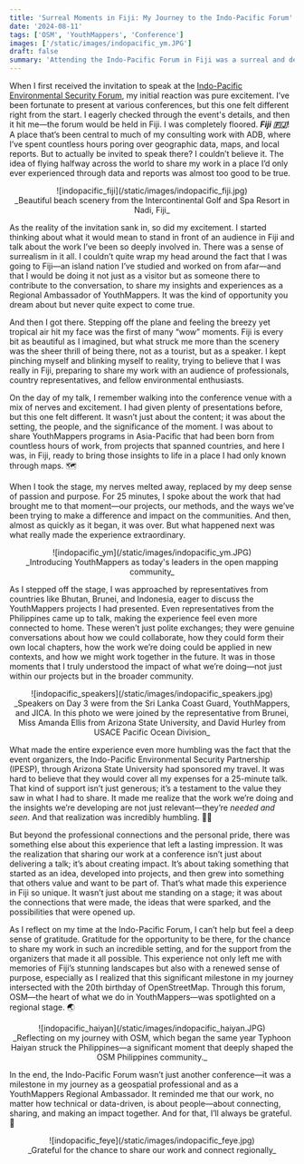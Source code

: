 ```yaml
---
title: 'Surreal Moments in Fiji: My Journey to the Indo-Pacific Forum'
date: '2024-08-11'
tags: ['OSM', 'YouthMappers', 'Conference']
images: ['/static/images/indopacific_ym.JPG']
draft: false
summary: 'Attending the Indo-Pacific Forum in Fiji was a surreal and deeply rewarding experience, where I shared my work with an international audience and connected with representatives from multiple countries. The support from the organizers, who sponsored my travel for a 25-minute talk, was humbling and underscored the value of our geospatial contributions. This experience reaffirmed the importance of our work and the power of sharing it on regional platforms.'
---
```


When I first received the invitation to speak at the [Indo-Pacific Environmental Security Forum](https://ipesp.org/event/indo-pacific-environmental-security-forum-2024/), my initial reaction was pure excitement. I’ve been fortunate to present at various conferences, but this one felt different right from the start. I eagerly checked through the event's details, and then it hit me—the forum would be held in Fiji. I was completely floored. **_Fiji 🇫🇯_**! A place that’s been central to much of my consulting work with ADB, where I’ve spent countless hours poring over geographic data, maps, and local reports. But to actually be invited to speak there? I couldn’t believe it. The idea of flying halfway across the world to share my work in a place I’d only ever experienced through data and reports was almost too good to be true.

<center>![indopacific_fiji](/static/images/indopacific_fiji.jpg)</center>
<center>_Beautiful beach scenery from the Intercontinental Golf and Spa Resort in Nadi, Fiji_</center>

As the reality of the invitation sank in, so did my excitement. I started thinking about what it would mean to stand in front of an audience in Fiji and talk about the work I’ve been so deeply involved in. There was a sense of surrealism in it all. I couldn’t quite wrap my head around the fact that I was going to Fiji—an island nation I’ve studied and worked on from afar—and that I would be doing it not just as a visitor but as someone there to contribute to the conversation, to share my insights and experiences as a Regional Ambassador of YouthMappers. It was the kind of opportunity you dream about but never quite expect to come true.

And then I got there. Stepping off the plane and feeling the breezy yet tropical air hit my face was the first of many “wow” moments. Fiji is every bit as beautiful as I imagined, but what struck me more than the scenery was the sheer thrill of being there, not as a tourist, but as a speaker. I kept pinching myself and blinking myself to reality, trying to believe that I was really in Fiji, preparing to share my work with an audience of professionals, country representatives, and fellow environmental enthusiasts.

On the day of my talk, I remember walking into the conference venue with a mix of nerves and excitement. I had given plenty of presentations before, but this one felt different. It wasn’t just about the content; it was about the setting, the people, and the significance of the moment. I was about to share YouthMappers programs in Asia-Pacific that had been born from countless hours of work, from projects that spanned countries, and here I was, in Fiji, ready to bring those insights to life in a place I had only known through maps. 🗺️

When I took the stage, my nerves melted away, replaced by my deep sense of passion and purpose. For 25 minutes, I spoke about the work that had brought me to that moment—our projects, our methods, and the ways we’ve been trying to make a difference and impact on the communities. And then, almost as quickly as it began, it was over. But what happened next was what really made the experience extraordinary.

<center>![indopacific_ym](/static/images/indopacific_ym.JPG)</center>
<center>_Introducing YouthMappers as today's leaders in the open mapping community_</center>

As I stepped off the stage, I was approached by representatives from countries like Bhutan, Brunei, and Indonesia, eager to discuss the YouthMappers projects I had presented. Even representatives from the Philippines came up to talk, making the experience feel even more connected to home. These weren’t just polite exchanges; they were genuine conversations about how we could collaborate, how they could form their own local chapters, how the work we’re doing could be applied in new contexts, and how we might work together in the future. It was in those moments that I truly understood the impact of what we’re doing—not just within our projects but in the broader community.

<center>![indopacific_speakers](/static/images/indopacific_speakers.jpg)</center>
<center>_Speakers on Day 3 were from the Sri Lanka Coast Guard, YouthMappers, and JICA. In this photo we were joined by the representative from Brunei, Miss Amanda Ellis from Arizona State University, and David Hurley from USACE Pacific Ocean Division_</center>

What made the entire experience even more humbling was the fact that the event organizers, the Indo-Pacific Environmental Security Partnership (IPESP), through Arizona State University had sponsored my travel. It was hard to believe that they would cover all my expenses for a 25-minute talk. That kind of support isn’t just generous; it’s a testament to the value they saw in what I had to share. It made me realize that the work we’re doing and the insights we’re developing are not just relevant—they’re _needed and seen_. And that realization was incredibly humbling. 🙇‍♀️

But beyond the professional connections and the personal pride, there was something else about this experience that left a lasting impression. It was the realization that sharing our work at a conference isn’t just about delivering a talk; it’s about creating impact. It’s about taking something that started as an idea, developed into projects, and then grew into something that others value and want to be part of. That’s what made this experience in Fiji so unique. It wasn’t just about me standing on a stage; it was about the connections that were made, the ideas that were sparked, and the possibilities that were opened up.

As I reflect on my time at the Indo-Pacific Forum, I can’t help but feel a deep sense of gratitude. Gratitude for the opportunity to be there, for the chance to share my work in such an incredible setting, and for the support from the organizers that made it all possible. This experience not only left me with memories of Fiji’s stunning landscapes but also with a renewed sense of purpose, especially as I realized that this significant milestone in my journey intersected with the 20th birthday of OpenStreetMap. Through this forum, OSM—the heart of what we do in YouthMappers—was spotlighted on a regional stage. 🌏

<center>![indopacific_haiyan](/static/images/indopacific_haiyan.JPG)</center>
<center>_Reflecting on my journey with OSM, which began the same year Typhoon Haiyan struck the Philippines—a significant moment that deeply shaped the OSM Philippines community._</center>

In the end, the Indo-Pacific Forum wasn’t just another conference—it was a milestone in my journey as a geospatial professional and as a YouthMappers Regional Ambassador. It reminded me that our work, no matter how technical or data-driven, is about people—about connecting, sharing, and making an impact together. And for that, I’ll always be grateful. 🙏

<center>![indopacific_feye](/static/images/indopacific_feye.jpg)</center>
<center>_Grateful for the chance to share our work and connect regionally_</center>

